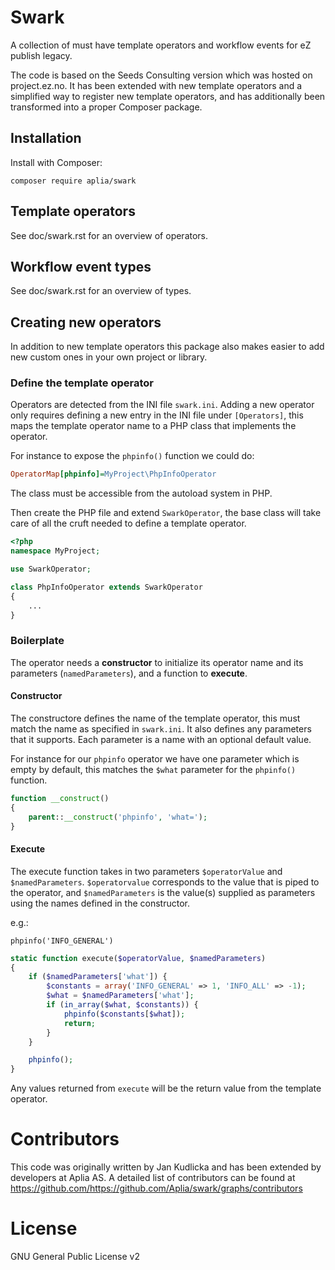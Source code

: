 # Swark

A collection of must have template operators and workflow events for eZ publish legacy.

The code is based on the Seeds Consulting version which was hosted on project.ez.no.
It has been extended with new template operators and a simplified way to register new template operators,
and has additionally been transformed into a proper Composer package.

## Installation

Install with Composer:

```console
composer require aplia/swark
```

## Template operators

See doc/swark.rst for an overview of operators.

## Workflow event types

See doc/swark.rst for an overview of types.

## Creating new operators

In addition to new template operators this package also makes easier to add new custom ones in your
own project or library.

### Define the template operator

Operators are detected from the INI file `swark.ini`. Adding a new operator only requires defining a new
entry in the INI file under `[Operators]`, this maps the template operator name to a PHP class that
implements the operator.

For instance to expose the `phpinfo()` function we could do:

```ini
OperatorMap[phpinfo]=MyProject\PhpInfoOperator
```

The class must be accessible from the autoload system in PHP.

Then create the PHP file and extend `SwarkOperator`, the base class will take care of all the
cruft needed to define a template operator.

```php
<?php
namespace MyProject;

use SwarkOperator;

class PhpInfoOperator extends SwarkOperator
{
	...
}
```

### Boilerplate
The operator needs a **constructor** to initialize its operator name and its parameters (`namedParameters`), and a function to **execute**.

#### Constructor
The constructore defines the name of the template operator, this must match the name as specified in `swark.ini`. It also
defines any parameters that it supports. Each parameter is a name with an optional default value.

For instance for our `phpinfo` operator we have one parameter which is empty by default, this matches the `$what` parameter
for the `phpinfo()` function.

```php
function __construct()
{
    parent::__construct('phpinfo', 'what=');
}
```

#### Execute
The execute function takes in two parameters `$operatorValue` and `$namedParameters`.
`$operatorvalue` corresponds to the value that is piped to the operator, and `$namedParameters` is
the value(s) supplied as parameters using the names defined in the constructor.

e.g.:
```eztemplate
phpinfo('INFO_GENERAL')
```

```php
static function execute($operatorValue, $namedParameters)
{
	if ($namedParameters['what']) {
		$constants = array('INFO_GENERAL' => 1, 'INFO_ALL' => -1);
		$what = $namedParameters['what'];
		if (in_array($what, $constants)) {
			phpinfo($constants[$what]);
			return;
		}
	}

	phpinfo();
}
```

Any values returned from `execute` will be the return value from the template operator.

# Contributors

This code was originally written by Jan Kudlicka and has been extended by developers at Aplia AS.
A detailed list of contributors can be found at https://github.com/https://github.com/Aplia/swark/graphs/contributors

# License

GNU General Public License v2
